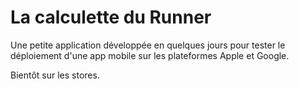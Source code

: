 # La calculette du Runner
Une petite application développée en quelques jours pour tester le déploiement d'une app mobile sur les plateformes Apple et Google.

Bientôt sur les stores.
